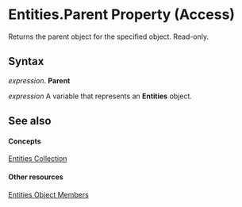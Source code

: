
# Entities.Parent Property (Access)

Returns the parent object for the specified object. Read-only.


## Syntax

 _expression_. **Parent**

 _expression_ A variable that represents an **Entities** object.


## See also


#### Concepts


[Entities Collection](8d91418d-ab38-77b1-e767-250b0eb57cb1.md)
#### Other resources


[Entities Object Members](8ed5f9c2-92e4-9ad3-112e-9e4682ac4235.md)
